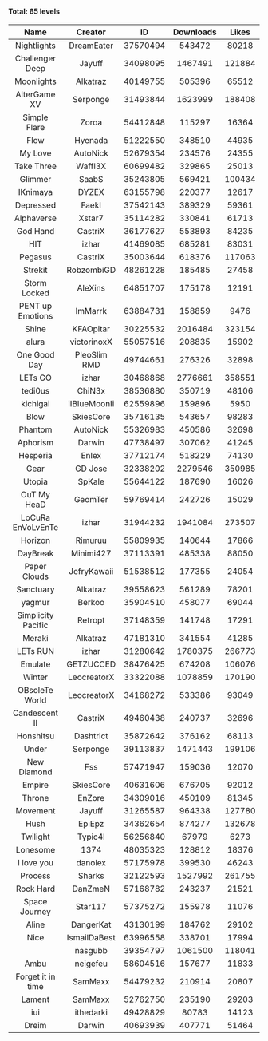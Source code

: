 #### Total: 65 levels

| Name | Creator | ID | Downloads | Likes |
|:---:|:---:|:---:|:---:|:---:|
| Nightlights | DreamEater | 37570494 | 543472 | 80218
| Challenger Deep | Jayuff | 34098095 | 1467491 | 121884
| Moonlights | Alkatraz | 40149755 | 505396 | 65512
| AlterGame XV | Serponge | 31493844 | 1623999 | 188408
| Simple Flare | Zoroa | 54412848 | 115297 | 16364
| Flow | Hyenada | 51222550 | 348510 | 44935
| My Love | AutoNick | 52679354 | 234576 | 24355
| Take Three | Waffl3X | 60699482 | 329865 | 25013
| Glimmer | SaabS | 35243805 | 569421 | 100434
| IKnimaya | DYZEX | 63155798 | 220377 | 12617
| Depressed | FaekI | 37542143 | 389329 | 59361
| Alphaverse | Xstar7 | 35114282 | 330841 | 61713
| God Hand | CastriX | 36177627 | 553893 | 84235
| HIT | izhar | 41469085 | 685281 | 83031
| Pegasus | CastriX | 35003644 | 618376 | 117063
| Strekit | RobzombiGD | 48261228 | 185485 | 27458
| Storm Locked | AleXins | 64851707 | 175178 | 12191
| PENT up Emotions | ImMarrk | 63884731 | 158859 | 9476
| Shine | KFAOpitar | 30225532 | 2016484 | 323154
| alura | victorinoxX | 55057516 | 208835 | 15902
| One Good Day | PleoSlim RMD | 49744661 | 276326 | 32898
| LETs GO | izhar | 30468868 | 2776661 | 358551
| tedi0us | ChiN3x | 38536880 | 350719 | 48106
| kichigai | iIBlueMoonIi | 62559896 | 159896 | 5950
| Blow | SkiesCore | 35716135 | 543657 | 98283
| Phantom | AutoNick | 55326983 | 450586 | 32698
| Aphorism | Darwin | 47738497 | 307062 | 41245
| Hesperia | Enlex | 37712174 | 518229 | 74130
| Gear | GD Jose | 32338202 | 2279546 | 350985
| Utopia | SpKale | 55644122 | 187690 | 16026
| OuT My HeaD | GeomTer | 59769414 | 242726 | 15029
| LoCuRa EnVoLvEnTe | izhar | 31944232 | 1941084 | 273507
| Horizon | Rimuruu | 55809935 | 140644 | 17866
| DayBreak | Minimi427 | 37113391 | 485338 | 88050
| Paper Clouds | JefryKawaii | 51538512 | 177355 | 24054
| Sanctuary | Alkatraz | 39558623 | 561289 | 78201
| yagmur | Berkoo | 35904510 | 458077 | 69044
| Simplicity Pacific | Retropt | 37148359 | 141748 | 17291
| Meraki | Alkatraz | 47181310 | 341554 | 41285
| LETs  RUN | izhar | 31280642 | 1780375 | 266773
| Emulate | GETZUCCED | 38476425 | 674208 | 106076
| Winter | LeocreatorX | 33322088 | 1078859 | 170190
| OBsoleTe World | LeocreatorX | 34168272 | 533386 | 93049
| Candescent II | CastriX | 49460438 | 240737 | 32696
| Honshitsu | Dashtrict | 35872642 | 376162 | 68113
| Under | Serponge | 39113837 | 1471443 | 199106
| New Diamond | Fss | 57471947 | 159036 | 12070
| Empire | SkiesCore | 40631606 | 676705 | 92012
| Throne | EnZore | 34309016 | 450109 | 81345
| Movement | Jayuff | 31265587 | 964338 | 127780
| Hush | EpiEpz | 34362654 | 874277 | 132678
| Twilight | Typic4l | 56256840 | 67979 | 6273
| Lonesome | 1374 | 48035323 | 128812 | 18376
| I love you | danolex | 57175978 | 399530 | 46243
| Process | Sharks | 32122593 | 1527992 | 261755
| Rock Hard | DanZmeN | 57168782 | 243237 | 21521
| Space Journey | Star117 | 57375272 | 155978 | 11076
| Aline | DangerKat | 43130199 | 184762 | 29102
| Nice | IsmailDaBest | 63996558 | 338701 | 17994
|   | nasgubb | 39354797 | 1061500 | 118041
| Ambu | neigefeu | 58604516 | 157677 | 11833
| Forget it in time | SamMaxx | 54479232 | 210914 | 20807
| Lament | SamMaxx | 52762750 | 235190 | 29203
| iui | ithedarki | 49428829 | 80783 | 14123
| Dreim | Darwin | 40693939 | 407771 | 51464
